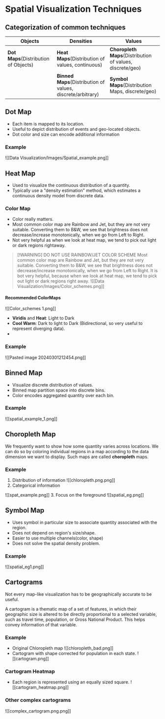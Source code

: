# Spatial Visualization Techniques
## Categorization of common techniques

| Objects                               | Densities                                                   | Values                                                    |
| ------------------------------------- | ----------------------------------------------------------- | --------------------------------------------------------- |
| **Dot Maps**(Distribution of Objects) | **Heat Maps**(Distribution of values, continuous)           | **Choropleth Maps**(Distribution of values, discrete/geo) |
|                                       | **Binned Maps**(Distribution of values, discrete/arbitrary) | **Symbol Maps**(Distribution Maps, discrete/geo)          |
## Dot Map
- Each item is mapped to its location.
- Useful to depict distribution of events and geo-located objects.
- Dot color and size can encode additional information

### Example
![[Data Visualization/Images/Spatial_example.png]]
## Heat Map
- Used to visualize the continuous distribution of a quantity.
- Typically use a "density estimation" method, which estimates a continuous density model from discrete data.

### Color Map
- Color really matters.
- Most common color map are Rainbow and Jet, but they are not very suitable. Converting them to B&W, we see that brightness does not decrease/increase monotonically, when we go from Left to Right.
- Not very helpful as when we look at heat map, we tend to pick out light or dark regions rightaway.

> [!WARNING] DO NOT USE RAINBOW/JET COLOR SCHEME
> Most common color map are Rainbow and Jet, but they are not very suitable. Converting them to B&W, we see that brightness does not decrease/increase monotonically, when we go from Left to Right. It is bot very helpful, because when we look at heat map, we tend to pick out light or dark regions right away.
> ![[Data Visualization/Images/Color_schemes.png]]
>  

#### Recommended ColorMaps
![[Color_schemes 1.png]]
- **Viridis** and **Heat**: Light to Dark
- **Cool Warm**: Dark to light to Dark (Bidirectional, so very useful to represent diverging data).
- 
### Example
![[Pasted image 20240301212454.png]]
## Binned Map
- Visualize discrete distribution of values.
- Binned map partition space into discrete bins. 
- Color encodes aggregated quantity over each bin.
### Example
![[spatial_example_1.png]]

## Choropleth Map
We frequently want to show how some quantity varies across locations. We can do so by coloring individual regions in a map according to the data dimension we want to display. Such maps are called **choropleth** maps.
### Example

1. Distribution of information
![[chloropleth.png.png]]
2. Categorical information

![[spat_example.png]]
3. Focus on the foreground
![[spatial_eg.png]]

## Symbol Map
- Uses symbol in particular size to associate quantity associated with the region.
- Does not depend on region's size/shape.
- Easier to use multiple channels(color, shape)
- Does not solve the spatial density problem.

### Example
![[spatial_eg1.png]]

## Cartograms
Not every map-like visualization has to be geographically accurate to be useful. 

A cartogram is a thematic map of a set of features, in which their geographic size is altered to be directly proportional to a selected variable, such as travel time, population, or Gross National Product. This helps convey information of that variable.

### Example
- Original Chloropleth map
![[chloropleth_bad.png]]
- Cartogram with shape corrected for population in each state.
![[cartogram.png]]
### Cartogram Heatmap
- Each region is represented using an equally sized square.
![[cartogram_heatmap.png]]
### Other complex cartograms
![[complex_cartogram.png.png]]

